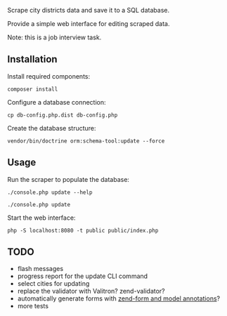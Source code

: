 Scrape city districts data and save it to a SQL database.

Provide a simple web interface for editing scraped data.

Note: this is a job interview task.

## Installation

Install required components:

	composer install

Configure a database connection:

    cp db-config.php.dist db-config.php

Create the database structure:

    vendor/bin/doctrine orm:schema-tool:update --force

## Usage

Run the scraper to populate the database:

    ./console.php update --help

    ./console.php update

Start the web interface:

    php -S localhost:8080 -t public public/index.php

## TODO

- flash messages
- progress report for the update CLI command
- select cities for updating
- replace the validator with Valitron? zend-validator?
- automatically generate forms with [zend-form and model annotations](https://docs.zendframework.com/zend-form/quick-start/#using-annotations)?
- more tests
